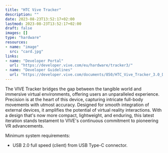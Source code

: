 ```yaml
---
title: "HTC Vive Tracker"
description: ""
date: 2023-08-23T13:52:17+02:00
lastmod: 2023-08-23T13:52:17+02:00
draft: false
images: []
type: "hardware"
resources:
- name: "image"
  src: "card.jpg"
links:
- name: "Developer Portal"
  url: "https://developer.vive.com/eu/hardware/tracker3/"
- name: "Developer Guidelines"
  url: "https://developer.vive.com/documents/850/HTC_Vive_Tracker_3.0_Developer_Guidelines_v1.1_06022021.pdf"
---
```

The VIVE Tracker bridges the gap between the tangible world and immersive virtual environments, offering users an unparalleled experience. Precision is at the heart of this device, capturing intricate full-body movements with utmost accuracy. Designed for smooth integration of external devices, it amplifies the potential of virtual reality interactions.
With a design that's now more compact, lightweight, and enduring, this latest iteration stands testament to VIVE's continuous commitment to pioneering VR advancements.

Minimum system requirements:

- USB 2.0 full speed (client) from USB Type-C connector.